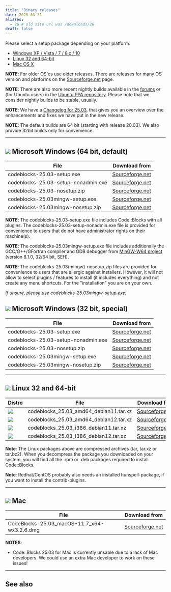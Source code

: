 ```yaml
---
title: "Binary releases"
date: 2025-03-31
aliases:
  - 26 # old site url was /downloads/26
draft: false
---
```

Please select a setup package depending on your platform:

  * [Windows XP / Vista / 7 / 8.x / 10](#imagesoswindows48pnglogo-microsoft-windows)
  * [Linux 32 and 64-bit](#imagesoslinux48pnglogo-linux-32-and-64-bit)
  * [Mac OS X](#imagesosapple48pnglogo-mac-os-x)

**NOTE**: For older OS'es use older releases. There are releases for many OS version and platforms on the [Sourceforge.net](https://sourceforge.net/projects/codeblocks/files/Binaries) page.

**NOTE**: There are also more recent nightly builds available in the [forums](https://forums.codeblocks.org/index.php/board,20.0.html) or (for Ubuntu users) in the [Ubuntu PPA repository](https://launchpad.net/~x-psoud/+archive/ubuntu/cbreleases/). Please note that we consider nightly builds to be stable, usually.

**NOTE**: We have a [Changelog for 25.03](/changelogs/25.03), that gives you an overview over the enhancements and fixes we have put in the new release.

**NOTE**: The default builds are 64 bit (starting with release 20.03). We also provide 32bit builds only for convenience.

---

## ![](/images/os/windows48.png#logo) Microsoft Windows (64 bit, default)
| File 	                                     | Download from
|--------------------------------------------|------------------------------------------------------------------------------------------------------------------------|
| codeblocks-25.03-setup.exe                 | [Sourceforge.net](https://sourceforge.net/projects/codeblocks/files/Binaries/25.03/Windows/codeblocks-25.03-setup.exe) |
| codeblocks-25.03-setup-nonadmin.exe        | [Sourceforge.net](https://sourceforge.net/projects/codeblocks/files/Binaries/25.03/Windows/codeblocks-25.03-setup-nonadmin.exe) |
| codeblocks-25.03-nosetup.zip               | [Sourceforge.net](https://sourceforge.net/projects/codeblocks/files/Binaries/25.03/Windows/codeblocks-25.03-nosetup.exe) |
| codeblocks-25.03mingw-setup.exe            | [Sourceforge.net](https://sourceforge.net/projects/codeblocks/files/Binaries/25.03/Windows/codeblocks-25.03mingw-setup.exe) |
| codeblocks-25.03mingw-nosetup.zip          | [Sourceforge.net](https://sourceforge.net/projects/codeblocks/files/Binaries/25.03/Windows/codeblocks-25.03mingw-nosetup.exe) |

**NOTE**: The codeblocks-25.03-setup.exe file includes Code::Blocks with all plugins. The codeblocks-25.03-setup-nonadmin.exe file is provided for convenience to users that do not have administrator rights on their machine(s).

**NOTE**: The codeblocks-25.03mingw-setup.exe file includes additionally the GCC/G++/GFortran compiler and GDB debugger from [MinGW-W64 project](https://sourceforge.net/projects/mingw-w64/files/Toolchains%20targetting%20Win64/Personal%20Builds/mingw-builds/8.1.0/threads-win32/seh/) (version 8.1.0, 32/64 bit, SEH).

**NOTE**: The codeblocks-25.03(mingw)-nosetup.zip files are provided for convenience to users that are allergic against installers. However, it will not allow to select plugins / features to install (it includes everything) and not create any menu shortcuts. For the "installation" you are on your own.

*If unsure, please use codeblocks-25.03mingw-setup.exe!*

## ![](/images/os/windows48.png#logo) Microsoft Windows (32 bit, special)
| File 	                                     | Download from
|--------------------------------------------|------------------------------------------------------------------------------------------------------------------------|
| codeblocks-25.03-setup.exe           | [Sourceforge.net](https://sourceforge.net/projects/codeblocks/files/Binaries/25.03/Windows/32bit/codeblocks-25.03-32bit-setup.exe) |
| codeblocks-25.03-setup-nonadmin.exe  | [Sourceforge.net](https://sourceforge.net/projects/codeblocks/files/Binaries/25.03/Windows/32bit/codeblocks-25.03-32bit-setup-nonadmin.exe) |
| codeblocks-25.03-nosetup.zip         | [Sourceforge.net](https://sourceforge.net/projects/codeblocks/files/Binaries/25.03/Windows/32bit/codeblocks-25.03-32bit-nosetup.exe) |
| codeblocks-25.03mingw-setup.exe      | [Sourceforge.net](https://sourceforge.net/projects/codeblocks/files/Binaries/25.03/Windows/32bit/codeblocks-25.03mingw-32bit-setup.exe) |
| codeblocks-25.03mingw-nosetup.zip    | [Sourceforge.net](https://sourceforge.net/projects/codeblocks/files/Binaries/25.03/Windows/32bit/codeblocks-25.03mingw-32bit-nosetup.exe) |

---

## ![](/images/os/linux48.png#logo) Linux 32 and 64-bit
| Distro | File | Download from
|--------|------|---------------|
| ![](/images/os/debian48.png#logo) | codeblocks_25.03_amd64_debian11.tar.xz | [Sourceforge.net](https://sourceforge.net/projects/codeblocks/files/Binaries/25.03/Linux/codeblocks_25.03_amd64_debian11.tar.xz) |
| ![](/images/os/debian48.png#logo) | codeblocks_25.03_amd64_debian12.tar.xz | [Sourceforge.net](https://sourceforge.net/projects/codeblocks/files/Binaries/25.03/Linux/codeblocks_25.03_amd64_debian12.tar.xz) |
| ![](/images/os/debian48.png#logo) | codeblocks_25.03_i386_debian11.tar.xz | [Sourceforge.net](https://sourceforge.net/projects/codeblocks/files/Binaries/25.03/Linux/codeblocks_25.03_i386_debian11.tar.xz) |
| ![](/images/os/debian48.png#logo) | codeblocks_25.03_i386_debian12.tar.xz | [Sourceforge.net](https://sourceforge.net/projects/codeblocks/files/Binaries/25.03/Linux/codeblocks_25.03_i386_debian12.tar.xz) |

**Note**: The Linux packages above are compressed archives (tar, tar.xz or tar.bz2). When you decompress the package you downloaded on your system, you will find all the .rpm or .deb packages required to install Code::Blocks.

**Note**: Redhat/CentOS probably also needs an installed hunspell-package, if you want to install the contrib-plugins.

---

## ![](/images/os/apple48.png#logo) Mac
| File | Download from |
|------|---------------|
| CodeBlocks-25.03_macOS-11.7_x64-wx3.2.6.dmg | [Sourceforge.net](https://sourceforge.net/projects/codeblocks/files/Binaries/13.12/Mac/CodeBlocks-25.03_macOS-11.7_x64-wx3.2.6.dmg) |

**NOTES**:

 * Code::Blocks 25.03 for Mac is currently unsable due to a lack of Mac developers. We could use an extra Mac developer to work on these issues!

--- 

## See also
